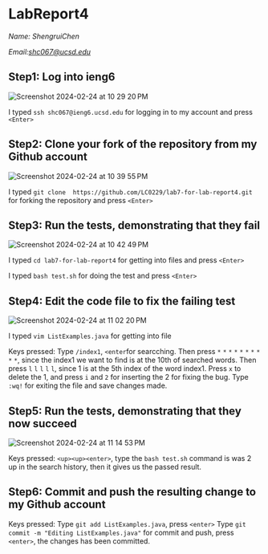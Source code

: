 # LabReport4

 *Name: ShengruiChen*
 
 *Email:shc067@ucsd.edu*

 ## Step1: Log into ieng6
 ![Screenshot 2024-02-24 at 10 29 20 PM](https://github.com/LC0229/cse15l-lab-reports/assets/156004283/047780f5-09e0-4984-9ddd-404d40e96f62)

I typed `ssh shc067@ieng6.ucsd.edu` for logging in to my account and press `<Enter>`

## Step2: Clone your fork of the repository from my  Github account
![Screenshot 2024-02-24 at 10 39 55 PM](https://github.com/LC0229/cse15l-lab-reports/assets/156004283/566eaada-c77f-4dd9-bec9-b7c9849bedb1)

I typed `git clone  https://github.com/LC0229/lab7-for-lab-report4.git` for forking the repository and press `<Enter>`

## Step3: Run the tests, demonstrating that they fail
![Screenshot 2024-02-24 at 10 42 49 PM](https://github.com/LC0229/cse15l-lab-reports/assets/156004283/609ad44e-e021-4c1b-beb7-9c9a2f7c9f29)

I typed `cd lab7-for-lab-report4` for getting into files and press `<Enter>`

I typed `bash test.sh` for doing the test and press `<Enter>`


## Step4: Edit the code file to fix the failing test
![Screenshot 2024-02-24 at 11 02 20 PM](https://github.com/LC0229/cse15l-lab-reports/assets/156004283/3efa874c-4985-476b-bfd8-cfa34cdd4b7a)

I typed `vim ListExamples.java` for getting into file 

Keys pressed: Type `/index1`, `<enter`for searcching. Then press `*` `*` `*` `*` `*` `*` `*` `*` `*` `*`, since the index1 we want to find is at the 10th of searched words. Then press `l` `l` `l` `l` `l`, since 1 is at the 5th index of the word index1. Press `x` to delete the 1, and press `i` and `2` for inserting the 2 for fixing the bug. Type `:wq!` for exiting the file and save changes made.

## Step5: Run the tests, demonstrating that they now succeed
![Screenshot 2024-02-24 at 11 14 53 PM](https://github.com/LC0229/cse15l-lab-reports/assets/156004283/0c98fc4e-8d20-4304-8557-7b3df356de93)

Keys pressed: `<up><up><enter>`, type the `bash test.sh` command is was 2 up in the search history, then it gives us the passed result.

## Step6: Commit and push the resulting change to my Github account


Keys pressed: 
Type `git add ListExamples.java`, press `<enter>`
Type `git commit -m "Editing ListExamples.java"` for commit and push, press `<enter>`, the changes has been committed.





